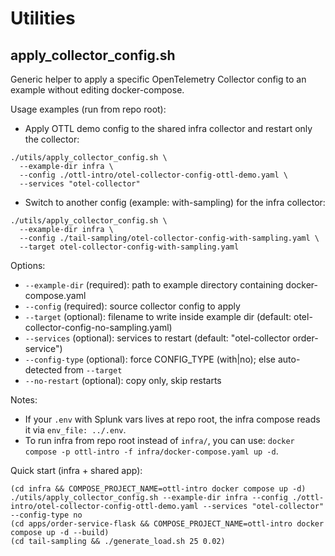 # Utilities

## apply_collector_config.sh

Generic helper to apply a specific OpenTelemetry Collector config to an example without editing docker-compose.

Usage examples (run from repo root):

- Apply OTTL demo config to the shared infra collector and restart only the collector:

```
./utils/apply_collector_config.sh \
  --example-dir infra \
  --config ./ottl-intro/otel-collector-config-ottl-demo.yaml \
  --services "otel-collector"
```

- Switch to another config (example: with-sampling) for the infra collector:

```
./utils/apply_collector_config.sh \
  --example-dir infra \
  --config ./tail-sampling/otel-collector-config-with-sampling.yaml \
  --target otel-collector-config-with-sampling.yaml
```

Options:
- `--example-dir` (required): path to example directory containing docker-compose.yaml
- `--config` (required): source collector config to apply
- `--target` (optional): filename to write inside example dir (default: otel-collector-config-no-sampling.yaml)
- `--services` (optional): services to restart (default: "otel-collector order-service")
- `--config-type` (optional): force CONFIG_TYPE (with|no); else auto-detected from `--target`
- `--no-restart` (optional): copy only, skip restarts

Notes:
- If your `.env` with Splunk vars lives at repo root, the infra compose reads it via `env_file: ../.env`.
- To run infra from repo root instead of `infra/`, you can use: `docker compose -p ottl-intro -f infra/docker-compose.yaml up -d`.

Quick start (infra + shared app):
```
(cd infra && COMPOSE_PROJECT_NAME=ottl-intro docker compose up -d)
./utils/apply_collector_config.sh --example-dir infra --config ./ottl-intro/otel-collector-config-ottl-demo.yaml --services "otel-collector" --config-type no
(cd apps/order-service-flask && COMPOSE_PROJECT_NAME=ottl-intro docker compose up -d --build)
(cd tail-sampling && ./generate_load.sh 25 0.02)
```
